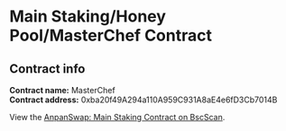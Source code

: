 # Main Staking/Honey Pool/MasterChef Contract

## Contract info

**Contract name:** MasterChef  
**Contract address:** 0xba20f49A294a110A959C931A8aE4e6fD3Cb7014B

View the [AnpanSwap: Main Staking Contract on BscScan](https://bscscan.com/address/0xba20f49A294a110A959C931A8aE4e6fD3Cb7014B#code).

